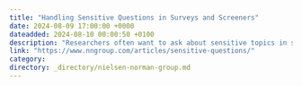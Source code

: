 ```yaml
---
title: "Handling Sensitive Questions in Surveys and Screeners"
date: 2024-08-09 17:00:00 +0000
dateadded: 2024-08-10 00:00:50 +0100
description: "Researchers often want to ask about sensitive topics in surveys and screeners. Handle them appropriately and delicately to avoid dropoffs and inaccurate data."
link: "https://www.nngroup.com/articles/sensitive-questions/"
category:
directory: _directory/nielsen-norman-group.md
---
```

